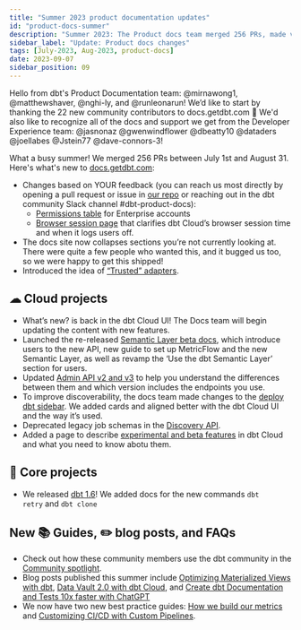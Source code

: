 ```yaml
---
title: "Summer 2023 product documentation updates"
id: "product-docs-summer"
description: "Summer 2023: The Product docs team merged 256 PRs, made various updates to dbt Cloud and Core, such as adding What's New, writing Semantic Layer beta docs, releasing dbt 1.6 docs and more!"
sidebar_label: "Update: Product docs changes"
tags: [July-2023, Aug-2023, product-docs]
date: 2023-09-07
sidebar_position: 09
---
```


Hello from dbt's Product Documentation team: @mirnawong1, @matthewshaver, @nghi-ly, and @runleonarun! We’d like to start by thanking the 22 new community contributors to docs.getdbt.com :pray: We'd also like to recognize all of the docs and support we get from the Developer Experience team: @jasnonaz @gwenwindflower @dbeatty10 @dataders @joellabes @Jstein77 @dave-connors-3! 

What a busy summer! We merged 256 PRs between July 1st and August 31. Here's what's new to [docs.getdbt.com](http://docs.getdbt.com/):

* Changes based on YOUR feedback (you can reach us most directly by opening a pull request or issue in [our repo](https://github.com/dbt-labs/docs.getdbt.com) or reaching out in the dbt community Slack channel #dbt-product-docs): 
	- [Permissions table](https://docs.getdbt.com/docs/cloud/manage-access/enterprise-permissions) for Enterprise accounts
	- [Browser session page](https://docs.getdbt.com/docs/cloud/about-cloud/browsers#browser-sessions) that clarifies dbt Cloud’s browser session time and when it logs users off.
* The docs site now collapses sections you’re not currently looking at. There were quite a few people who wanted this, and it bugged us too, so we were happy to get this shipped!
* Introduced the idea of [“Trusted” adapters](/docs/supported-data-platforms#types-of-adapters).

## ☁ Cloud projects

* What’s new? is back in the dbt Cloud UI! The Docs team will begin updating the content with new features.
* Launched the re-released [Semantic Layer beta docs](/docs/use-dbt-semantic-layer/dbt-sl), which introduce users to the new API, new guide to set up MetricFlow and the new Semantic Layer, as well as revamp the ‘Use the dbt Semantic Layer’ section for users.
* Updated [Admin API v2 and v3](/docs/dbt-cloud-apis/admin-cloud-api) to help you understand the differences between them and which version includes the endpoints you use.
* To improve discoverability, the docs team made changes to the [deploy dbt sidebar](/docs/deploy/deployments). We added cards and aligned better with the dbt Cloud UI and the way it’s used.
* Deprecated legacy job schemas in the [Discovery API](/docs/dbt-cloud-apis/discovery-api).
* Added a page to describe [experimental and beta features](/docs/dbt-versions/experimental-features) in dbt Cloud and what you need to know abotu them.

## 🎯 Core projects

* We released [dbt 1.6](/guides/migration/versions/upgrading-to-v1.6)! We added docs for the new commands `dbt retry` and `dbt clone`

## New 📚 Guides, ✏️ blog posts, and FAQs
* Check out how these community members use the dbt community in the [Community spotlight](/community/spotlight). 
* Blog posts published this summer include [Optimizing Materialized Views with dbt](/blog/announcing-materialized-views),  [Data Vault 2.0 with dbt Cloud](/blog/data-vault-with-dbt-cloud), and [Create dbt Documentation and Tests 10x faster with ChatGPT](/blog/create-dbt-documentation-10x-faster-with-chatgpt) 
* We now have two new best practice guides: [How we build our metrics](/guides/best-practices/how-we-build-our-metrics/semantic-layer-1-intro) and [Customizing CI/CD with Custom Pipelines](/guides/orchestration/custom-cicd-pipelines/1-cicd-background).
